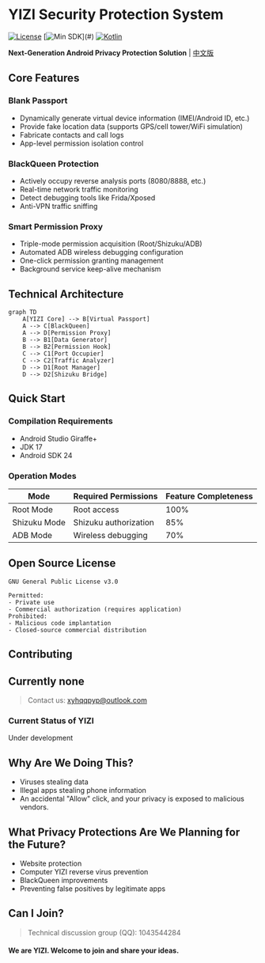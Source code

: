 # YIZI Security Protection System

[![License](https://img.shields.io/badge/license-GPLv3-blue.svg)](LICENSE)
[![Min SDK](https://img.shields.io/badge/min%20SDK-24%2B(Android%207.0)-green.svg)](#)
[![Kotlin](https://img.shields.io/badge/language-Kotlin%2BJava-purple.svg)](#)

**Next-Generation Android Privacy Protection Solution** | [中文版](README.md)

## Core Features

### Blank Passport
- Dynamically generate virtual device information (IMEI/Android ID, etc.)
- Provide fake location data (supports GPS/cell tower/WiFi simulation)
- Fabricate contacts and call logs
- App-level permission isolation control

### BlackQueen Protection
- Actively occupy reverse analysis ports (8080/8888, etc.)
- Real-time network traffic monitoring
- Detect debugging tools like Frida/Xposed
- Anti-VPN traffic sniffing

### Smart Permission Proxy
- Triple-mode permission acquisition (Root/Shizuku/ADB)
- Automated ADB wireless debugging configuration
- One-click permission granting management
- Background service keep-alive mechanism

## Technical Architecture

```
graph TD
    A[YIZI Core] --> B[Virtual Passport]
    A --> C[BlackQueen]
    A --> D[Permission Proxy]
    B --> B1[Data Generator]
    B --> B2[Permission Hook]
    C --> C1[Port Occupier]
    C --> C2[Traffic Analyzer]
    D --> D1[Root Manager]
    D --> D2[Shizuku Bridge]
```

## Quick Start

### Compilation Requirements
- Android Studio Giraffe+
- JDK 17
- Android SDK 24

### Operation Modes
| Mode | Required Permissions | Feature Completeness |
|------|----------------------|----------------------|
| Root Mode | Root access | 100% |
| Shizuku Mode | Shizuku authorization | 85% |
| ADB Mode | Wireless debugging | 70% |

## Open Source License
```text
GNU General Public License v3.0

Permitted:
- Private use
- Commercial authorization (requires application)
Prohibited:
- Malicious code implantation
- Closed-source commercial distribution
```

## Contributing
Currently none
---

> Contact us: xyhqqpyp@outlook.com

### Current Status of YIZI
Under development

## Why Are We Doing This?

- Viruses stealing data
- Illegal apps stealing phone information
- An accidental "Allow" click, and your privacy is exposed to malicious vendors.

## What Privacy Protections Are We Planning for the Future?

- Website protection
- Computer YIZI reverse virus prevention
- BlackQueen improvements
- Preventing false positives by legitimate apps

## Can I Join?
> Technical discussion group (QQ): 1043544284

#### We are YIZI. Welcome to join and share your ideas.